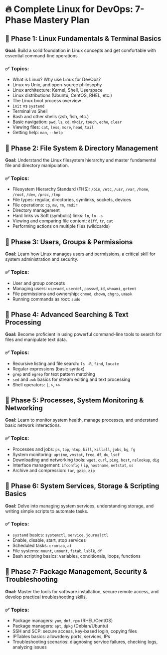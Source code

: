 # 🔥 Complete Linux for DevOps: 7-Phase Mastery Plan

## 🧩 Phase 1: Linux Fundamentals & Terminal Basics
**Goal:** Build a solid foundation in Linux concepts and get comfortable with essential command-line operations.

### ✅ Topics:
*   What is Linux? Why use Linux for DevOps?
*   Linux vs Unix, and open-source philosophy
*   Linux architecture: Kernel, Shell, Userspace
*   Linux distributions (Ubuntu, CentOS, RHEL, etc.)
*   The Linux boot process overview
*   `init` vs `systemd`
*   Terminal vs Shell
*   Bash and other shells (zsh, fish, etc.)
*   Basic navigation: `pwd`, `ls`, `cd`, `mkdir`, `touch`, `echo`, `clear`
*   Viewing files: `cat`, `less`, `more`, `head`, `tail`
*   Getting help: `man`, `--help`

## 🧩 Phase 2: File System & Directory Management
**Goal:** Understand the Linux filesystem hierarchy and master fundamental file and directory manipulation.

### ✅ Topics:
*   Filesystem Hierarchy Standard (FHS): `/bin`, `/etc`, `/usr`, `/var`, `/home`, `/root`, `/dev`, `/proc`, `/tmp`
*   File types: regular, directories, symlinks, sockets, devices
*   File operations: `cp`, `mv`, `rm`, `rmdir`
*   Directory management
*   Hard links vs Soft (symbolic) links: `ln`, `ln -s`
*   Viewing and comparing file content: `diff`, `tr`, `cut`
*   Performing actions on multiple files (wildcards)

## 🧩 Phase 3: Users, Groups & Permissions
**Goal:** Learn how Linux manages users and permissions, a critical skill for system administration and security.

### ✅ Topics:
*   User and group concepts
*   Managing users: `useradd`, `userdel`, `passwd`, `id`, `whoami`, `getent`
*   File permissions and ownership: `chmod`, `chown`, `chgrp`, `umask`
*   Running commands as root: `sudo`

## 🧩 Phase 4: Advanced Searching & Text Processing
**Goal:** Become proficient in using powerful command-line tools to search for files and manipulate text data.

### ✅ Topics:
*   Recursive listing and file search: `ls -R`, `find`, `locate`
*   Regular expressions (basic syntax)
*   `grep` and `egrep` for text pattern matching
*   `sed` and `awk` basics for stream editing and text processing
*   Shell operators: `|`, `>`, `>>`

## 🧩 Phase 5: Processes, System Monitoring & Networking
**Goal:** Learn to monitor system health, manage processes, and understand basic network interactions.

### ✅ Topics:
*   Processes and jobs: `ps`, `top`, `htop`, `kill`, `killall`, `jobs`, `bg`, `fg`
*   System monitoring: `uptime`, `vmstat`, `free`, `df`, `du`, `lsof`
*   Downloading and networking tools: `wget`, `curl`, `ping`, `host`, `nslookup`, `dig`
*   Interface management: `ifconfig` / `ip`, `hostname`, `netstat`, `ss`
*   Archive and compression: `tar`, `gzip`, `zip`

## 🧩 Phase 6: System Services, Storage & Scripting Basics
**Goal:** Delve into managing system services, understanding storage, and writing simple scripts to automate tasks.

### ✅ Topics:
*   `systemd` basics: `systemctl`, `service`, `journalctl`
*   Enable, disable, start, stop services
*   Scheduled tasks: `crontab`, `at`
*   File systems: `mount`, `umount`, `fstab`, `lsblk`, `df`
*   Bash scripting basics: variables, conditionals, loops, functions

## 🧩 Phase 7: Package Management, Security & Troubleshooting
**Goal:** Master the tools for software installation, secure remote access, and develop practical troubleshooting skills.

### ✅ Topics:
*   Package managers: `yum`, `dnf`, `rpm` (RHEL/CentOS)
*   Package managers: `apt`, `dpkg` (Debian/Ubuntu)
*   SSH and SCP: secure access, key-based login, copying files
*   IPTables basics: allow/deny ports, services, IPs
*   Troubleshooting scenarios: diagnosing service failures, checking logs, analyzing issues
